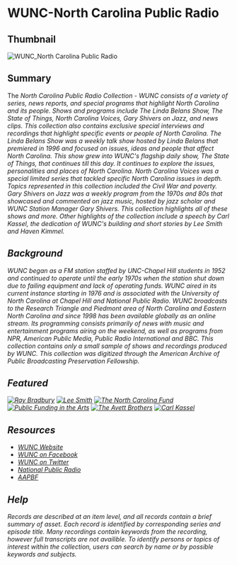 # WUNC-North Carolina Public Radio 

## Thumbnail

![WUNC_North Carolina Public Radio](https://s3.amazonaws.com/americanarchive.org/special-collections/wunc-facebook.jpg "WUNC-North Carolina Public Radio")

## Summary

The <em> North Carolina Public Radio Collection - WUNC <em/> consists of a variety of series, news reports, and special programs that highlight North Carolina and its people. Shows and programs include The Linda Belans Show, The State of Things, North Carolina Voices, Gary Shivers on Jazz, and news clips. This collection also contains exclusive special interviews and recordings that highlight specific events or people of North Carolina. The Linda Belans Show was a weekly talk show hosted by Linda Belans that premiered in 1996 and focused on issues, ideas and people that affect North Carolina. This show grew into WUNC's flagship daily show, The State of Things, that continues till this day. It continues to explore the issues, personalities and places of North Carolina. North Carolina Voices was a special limited series that tackled specific North Carolina issues in depth. Topics represented in this collection included the Civil War and poverty. Gary Shivers on Jazz was a weekly program from the 1970s and 80s that showcased and commented on jazz music, hosted by jazz scholar and WUNC Station Manager Gary Shivers. This collection highlights all of these shows and more. Other highlights of the collection include a speech by Carl Kassel, the dedication of WUNC's building and short stories by Lee Smith and Haven Kimmel.

## Background

WUNC began as a FM station staffed by UNC-Chapel Hill  students in 1952 and continued to operate until the early 1970s when the station shut down due to failing equipment and lack of operating funds. WUNC aired in its current instance starting in 1976 and is associated with the University of North Carolina at Chapel Hill and National Public Radio. WUNC broadcasts to the Research Triangle and Piedmont area of North Carolina and Eastern North Carolina and since 1998 has been available globally as an online stream. Its programming consists primarily of news with music and entertainment programs airing on the weekend,  as well as programs from NPR, American Public Media, Public Radio International and BBC. This collection contains only a small sample of shows and recordings produced by WUNC. This collection was digitized through the American Archive of Public Broadcasting Preservation Fellowship.

## Featured

[![Ray Bradbury](https://s3.amazonaws.com/americanarchive.org/special-collections/cpb-aacip/515-fx73t9f485.jpg)](/catalog/cpb-aacip/515-fx73t9f485)
[![Lee Smith](https://s3.amazonaws.com/americanarchive.org/special-collections/cpb-aacip/515-td9n29q721.jpg)](/catalog/cpb-aacip/515-td9n29q721)
[![The North Carolina Fund](https://s3.amazonaws.com/americanarchive.org/special-collections/cpb-aacip/515-833mw29619.jpg)](/catalog/cpb-aacip/515-833mw29619)
[![Public Funding in the Arts](https://s3.amazonaws.com/americanarchive.org/special-collections/cpb-aacip/515-gt5fb4xh4w.jpg)](/catalog/cpb-aacip/515-gt5fb4xh4w)
[![The Avett Brothers](https://s3.amazonaws.com/americanarchive.org/special-collections/cpb-aacip/515-sn00z7208b.jpg)](/catalog/cpb-aacip/515-sn00z7208b)
[![Carl Kassel](https://s3.amazonaws.com/americanarchive.org/special-collections/cpb-aacip/515-862b854b5z.jpg)](/catalog/cpb-aacip/515-862b854b5z)

## Resources

- [WUNC Website](http://wunc.org/)
- [WUNC on Facebook](https://www.facebook.com/915wunc)
- [WUNC on Twitter](https://twitter.com/wunc)
- [National Public Radio](https://www.npr.org/)
- [AAPBF](https://pbpf.americanarchive.org/)

## Help

Records are described at an item level, and all records contain a brief summary of asset. Each record is identified by corresponding series and episode title. Many recordings contain keywords from the recording, however full transcripts are not availible.  To identify persons or topics of interest within the collection, users can search by name or by possible keywords and subjects. 

